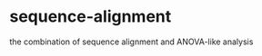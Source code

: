 sequence-alignment
==================

the combination of sequence alignment and ANOVA-like analysis
